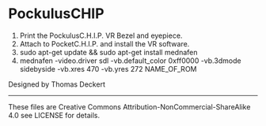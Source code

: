 # PockulusCHIP


1. Print the PockulusC.H.I.P. VR Bezel and eyepiece. 
2. Attach to PocketC.H.I.P. and install the VR software.
3. sudo apt-get update && sudo apt-get install mednafen
4. mednafen -video.driver sdl -vb.default_color 0xff0000 -vb.3dmode sidebyside -vb.xres 470 -vb.yres 272 NAME_OF_ROM

Designed by Thomas Deckert 

---
These files are Creative Commons Attribution-NonCommercial-ShareAlike 4.0 see LICENSE for details. 
